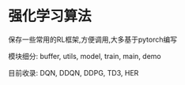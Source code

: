 # 强化学习算法
保存一些常用的RL框架,方便调用,大多基于pytorch编写

模块细分: buffer, utils, model, train, main, demo

目前收录: DQN, DDQN, DDPG, TD3, HER
